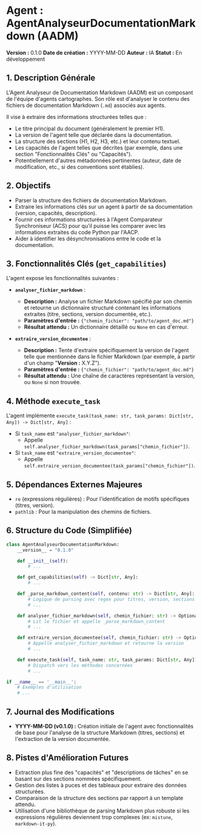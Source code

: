 # Agent : AgentAnalyseurDocumentationMarkdown (AADM)

**Version :** 0.1.0
**Date de création :** YYYY-MM-DD
**Auteur :** IA
**Statut :** En développement

## 1. Description Générale

L'Agent Analyseur de Documentation Markdown (AADM) est un composant de l'équipe d'agents cartographes. Son rôle est d'analyser le contenu des fichiers de documentation Markdown (`.md`) associés aux agents.

Il vise à extraire des informations structurées telles que :
- Le titre principal du document (généralement le premier H1).
- La version de l'agent telle que déclarée dans la documentation.
- La structure des sections (H1, H2, H3, etc.) et leur contenu textuel.
- Les capacités de l'agent telles que décrites (par exemple, dans une section "Fonctionnalités Clés" ou "Capacités").
- Potentiellement d'autres métadonnées pertinentes (auteur, date de modification, etc., si des conventions sont établies).

## 2. Objectifs

- Parser la structure des fichiers de documentation Markdown.
- Extraire les informations clés sur un agent à partir de sa documentation (version, capacités, description).
- Fournir ces informations structurées à l'Agent Comparateur Synchroniseur (ACS) pour qu'il puisse les comparer avec les informations extraites du code Python par l'AACP.
- Aider à identifier les désynchronisations entre le code et la documentation.

## 3. Fonctionnalités Clés (`get_capabilities`)

L'agent expose les fonctionnalités suivantes :

- **`analyser_fichier_markdown`** :
    - **Description :** Analyse un fichier Markdown spécifié par son chemin et retourne un dictionnaire structuré contenant les informations extraites (titre, sections, version documentée, etc.).
    - **Paramètres d'entrée :** `{"chemin_fichier": "path/to/agent_doc.md"}`
    - **Résultat attendu :** Un dictionnaire détaillé ou `None` en cas d'erreur.

- **`extraire_version_documentee`** :
    - **Description :** Tente d'extraire spécifiquement la version de l'agent telle que mentionnée dans le fichier Markdown (par exemple, à partir d'un champ "**Version :** X.Y.Z").
    - **Paramètres d'entrée :** `{"chemin_fichier": "path/to/agent_doc.md"}`
    - **Résultat attendu :** Une chaîne de caractères représentant la version, ou `None` si non trouvée.

## 4. Méthode `execute_task`

L'agent implémente `execute_task(task_name: str, task_params: Dict[str, Any]) -> Dict[str, Any]` :

- Si `task_name` est `"analyser_fichier_markdown"`:
    - Appelle `self.analyser_fichier_markdown(task_params["chemin_fichier"])`.
- Si `task_name` est `"extraire_version_documentee"`:
    - Appelle `self.extraire_version_documentee(task_params["chemin_fichier"])`.

## 5. Dépendances Externes Majeures

- `re` (expressions régulières) : Pour l'identification de motifs spécifiques (titres, version).
- `pathlib` : Pour la manipulation des chemins de fichiers.

## 6. Structure du Code (Simplifiée)

```python
class AgentAnalyseurDocumentationMarkdown:
    __version__ = "0.1.0"

    def __init__(self):
        # ...

    def get_capabilities(self) -> Dict[str, Any]:
        # ...

    def _parse_markdown_content(self, contenu: str) -> Dict[str, Any]:
        # Logique de parsing avec regex pour titres, version, sections
        # ...

    def analyser_fichier_markdown(self, chemin_fichier: str) -> Optional[Dict[str, Any]]:
        # Lit le fichier et appelle _parse_markdown_content
        # ...

    def extraire_version_documentee(self, chemin_fichier: str) -> Optional[str]:
        # Appelle analyser_fichier_markdown et retourne la version
        # ...

    def execute_task(self, task_name: str, task_params: Dict[str, Any]) -> Dict[str, Any]:
        # Dispatch vers les méthodes concernées
        # ...

if __name__ == '__main__':
    # Exemples d'utilisation
    # ...
```

## 7. Journal des Modifications

- **YYYY-MM-DD (v0.1.0) :** Création initiale de l'agent avec fonctionnalités de base pour l'analyse de la structure Markdown (titres, sections) et l'extraction de la version documentée.

## 8. Pistes d'Amélioration Futures

- Extraction plus fine des "capacités" et "descriptions de tâches" en se basant sur des sections nommées spécifiquement.
- Gestion des listes à puces et des tableaux pour extraire des données structurées.
- Comparaison de la structure des sections par rapport à un template attendu.
- Utilisation d'une bibliothèque de parsing Markdown plus robuste si les expressions régulières deviennent trop complexes (ex: `mistune`, `markdown-it-py`). 